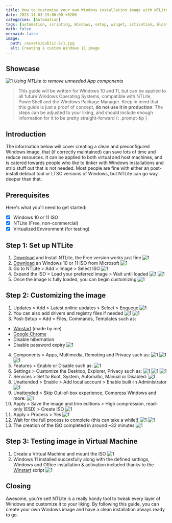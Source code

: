```yaml
---
title: How to customise your own Windows installation image with NTLite 
date: 2023-11-03 19:00:00 +0200
categories: [Automation]
tags: [automation, scripting, Windows, setup, winget, activation, bloatware, debloat, Microsoft, GitHub, NTLite, modify, customize]
math: false
mermaid: false
image:
  path: /assets/public-5/1.jpg
  alt: Creating a custom Windows 11 image
---
```


## Showcase
![1](/assets/public-5/2.png)
_Using NTLite to remove unneeded App components_

> This guide will be written for Windows 10 and 11, but can be applied to all future Windows Operating Systems, compatible with NTLite, PowerShell and the Windows Package Manager. Keep in mind that this guide is just a proof of concept, **do not use it in production**. The steps can be adjusted to your liking, and should include enough information for it to be pretty straight-forward
{: .prompt-tip }

## Introduction
The information below will cover creating a clean and preconfigured Windows image, that (if correctly maintained) can save lots of time and reduce resources. It can be applied to both virtual and host machines, and is catered towards people who like to tinker with Windows installations and strip stuff out that is not needed. Most people are fine with either an post-install debloat tool or LTSC versions of Windows, but NTLite can go way deeper than that. 

## Prerequisites
Here's what you'll need to get started:
- [x] Windows 10 or 11 ISO
- [x] NTLite (Free, non-commercial)
- [x] Virtualized Environment (for testing)

## Step 1: Set up NTLite
1. [Download](https://www.ntlite.com/download/) and Install NTLite, the Free version works just fine
![1](/assets/public-5/3.png)
2. [Download](https://www.microsoft.com/software-download) an Windows 10 or 11 ISO from Microsoft
![1](/assets/public-5/4.png)
3. Go to NTLite > Add > Image > Select ISO
![1](/assets/public-5/5.png)
4. Expand the ISO > Load your preferred image > Wait until loaded
![1](/assets/public-5/6.png)
![1](/assets/public-5/7.png)
5. Once the image is fully loaded, you can begin customizing
![1](/assets/public-5/8.png)

## Step 2: Customizing the image
1. Updates > Add > Latest online updates > Select > Enqueue
![1](/assets/public-5/9.png)
2. You can also add drivers and registry files if needed
![1](/assets/public-5/11.png)
![1](/assets/public-5/12.png)
3. Post-Setup > Add > Files, Commands, Templates such as:
- [Winstart](https://github.com/jeroen66124/Winstart/blob/main/winstart.ps1) (made by me)
- [Google Chrome](https://chromeenterprise.google/browser/download/#windows-tab)
- Disable hibernation
- Disable password expiry
![1](/assets/public-5/10.png)
4. Components > Apps, Multimedia, Remoting and Privacy such as:
![1](/assets/public-5/13.png)
![1](/assets/public-5/14.png)
![1](/assets/public-5/15.png)
5. Features > Enable or Disable such as:
![1](/assets/public-5/16.png)
6. Settings > Customize the Desktop, Explorer, Privacy such as:
![1](/assets/public-5/17.png)
![1](/assets/public-5/18.png)
![1](/assets/public-5/19.png)
7. Services > Set to Boot, System, Automatic, Manual or Disabled:
![1](/assets/public-5/20.png)
8. Unattended > Enable > Add local account > Enable built-in Administrator
![1](/assets/public-5/21.png)
9. Unattended > Skip Out-of-box experience, Compress Windows and more:
![1](/assets/public-5/22.png)
10. Apply > Save the image and trim editions > High compression, read-only (ESD) > Create ISO
![1](/assets/public-5/23.png)
11. Apply > Process > Yes
![1](/assets/public-5/24.png)
12. Wait for the full process to complete (this can take a while!)
![1](/assets/public-5/25.png)
![1](/assets/public-5/26.png)
13. The creation of the ISO completed in around ~32 minutes
![1](/assets/public-5/27.png)

## Step 3: Testing image in Virtual Machine
1. Create a Virtual Machine and mount the ISO
![1](/assets/public-5/28.png)
2. Windows 11 installed succesfully along with the defined settings, Windows and Office installation & activation included thanks to the [Winstart](https://github.com/jeroen66124/Winstart/blob/main/winstart.ps1) script
![1](/assets/public-5/29.png)

## Closing

Awesome, you're set! NTLite is a really handy tool to tweak every layer of Windows and customize it to your liking. By following this guide, you can create your own Windows image and have a clean installation always ready to go. 
